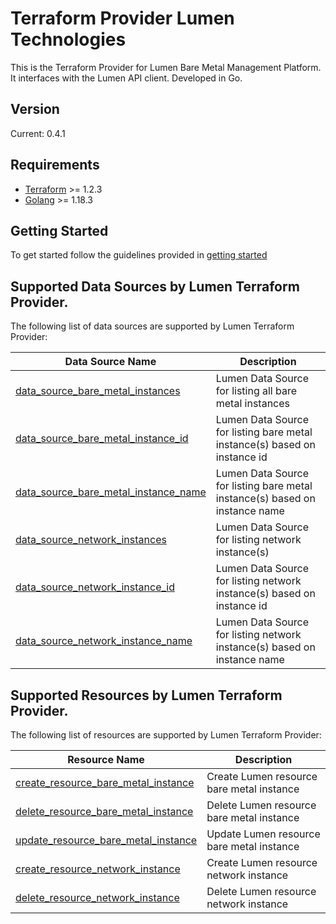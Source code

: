 
# Terraform Provider Lumen Technologies
This is the Terraform Provider for Lumen Bare Metal Management Platform. It interfaces with the Lumen API client. Developed in Go.

## Version
Current: 0.4.1

## Requirements
- [Terraform](https://www.terraform.io/downloads) >= 1.2.3
- [Golang](https://go.dev/doc/install) >= 1.18.3

## Getting Started
To get started follow the guidelines provided in [getting started](./docs/guides/getting_started.md)

## Supported Data Sources by Lumen Terraform Provider.

The following list of data sources are supported by Lumen Terraform Provider:

| Data Source Name | Description |
|------------------|-------------|
| [data_source_bare_metal_instances](./docs/data-sources/data_source_bare_metal_instances.md) | Lumen Data Source for listing all bare metal instances |
| [data_source_bare_metal_instance_id](./docs/data-sources/data_source_bare_metal_instance_id.md) | Lumen Data Source for listing bare metal instance(s) based on instance id |
| [data_source_bare_metal_instance_name](./docs/data-sources/data_source_bare_metal_instance_name.md) | Lumen Data Source for listing bare metal instance(s) based on instance name |
| [data_source_network_instances](./docs/data-sources/data_source_network_instances.md) | Lumen Data Source for listing network instance(s) |
| [data_source_network_instance_id](./docs/data-sources/data_source_network_instance_id.md) | Lumen Data Source for listing network instance(s) based on instance id |
| [data_source_network_instance_name](./docs/data-sources/data_source_network_instance_name.md) | Lumen Data Source for listing network instance(s) based on instance name |

## Supported Resources by Lumen Terraform Provider.

The following list of resources are supported by Lumen Terraform Provider:

| Resource Name | Description |
|---------------|-------------|
| [create_resource_bare_metal_instance](./docs/resources/resource_order_create_bare_metal_instance.md) | Create Lumen resource bare metal instance |
| [delete_resource_bare_metal_instance](./docs/resources/resource_order_delete_bare_metal_instance.md) | Delete Lumen resource bare metal instance |
| [update_resource_bare_metal_instance](./docs/resources/resource_order_update_bare_metal_instance.md) | Update Lumen resource bare metal instance |
| [create_resource_network_instance](./docs/resources/resource_order_create_network_instance.md) | Create Lumen resource network instance |
| [delete_resource_network_instance](./docs/resources/resource_order_delete_network_instance.md) | Delete Lumen resource network instance |
